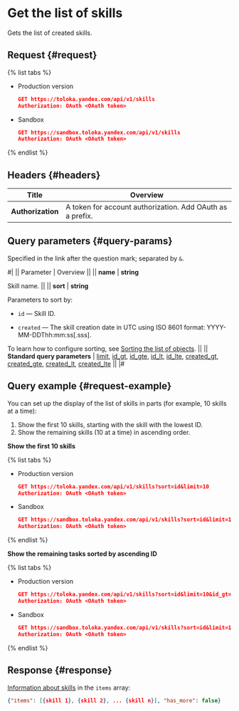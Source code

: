 # Get the list of skills

Gets the list of created skills.

## Request {#request}

{% list tabs %}

- Production version

	```json
	GET https://toloka.yandex.com/api/v1/skills
	Authorization: OAuth <OAuth token>
	```

- Sandbox

	```json
	GET https://sandbox.toloka.yandex.com/api/v1/skills
	Authorization: OAuth <OAuth token>
	```
{% endlist %}

## Headers {#headers}

Title | Overview
----- | ----- 
**Authorization** | A token for account authorization. Add OAuth as a prefix.


## Query parameters {#query-params}

Specified in the link after the question mark; separated by `&`.

#|
|| Parameter | Overview ||
|| **name** | **string**

Skill name. ||
|| **sort** | **string**

Parameters to sort by:

- `id` — Skill ID.
    
- `created` — The skill creation date in UTC using ISO 8601 format: YYYY-MM-DDThh:mm:ss[.sss].
    

To learn how to configure sorting, see [Sorting the list of objects](sorting.md). ||
|| **Standard query parameters** | 
[limit](./standard-query-parameters.md#limit), [id_gt](./standard-query-parameters.md#id_gt), [id_gte](./standard-query-parameters.md#id_gte), [id_lt](./standard-query-parameters.md#id_lt), [id_lte](./standard-query-parameters.md#id_lte), [created_gt](./standard-query-parameters.md#created_gt), [created_gte](./standard-query-parameters.md#created_gte), [created_lt](./standard-query-parameters.md#created_lt), [created_lte](./standard-query-parameters.md#created_lte) ||
|#

## Query example {#request-example}

You can set up the display of the list of skills in parts (for example, 10 skills at a time):
1. Show the first 10 skills, starting with the skill with the lowest ID.
1. Show the remaining skills (10 at a time) in ascending order.
 
**Show the first 10 skills**

{% list tabs %}

- Production version

	```json
	GET https://toloka.yandex.com/api/v1/skills?sort=id&limit=10
	Authorization: OAuth <OAuth token>
	```

- Sandbox

	```json
	GET https://sandbox.toloka.yandex.com/api/v1/skills?sort=id&limit=10
	Authorization: OAuth <OAuth token>
	```

{% endlist %}

**Show the remaining tasks sorted by ascending ID**

{% list tabs %}

- Production version

	```json
	GET https://toloka.yandex.com/api/v1/skills?sort=id&limit=10&id_gt=<ID of the last skill from the previous response>
	Authorization: OAuth <OAuth token>
	```

- Sandbox

	```json
	GET https://sandbox.toloka.yandex.com/api/v1/skills?sort=id&limit=10&id_gt=<ID of the last skill from the previous response>
	Authorization: OAuth <OAuth token>
	```

{% endlist %}

## Response {#response}

[Information about skills](get-skill.md) in the `items` array:

```json
{"items": [{skill 1}, {skill 2}, ... {skill n}], "has_more": false}
```

